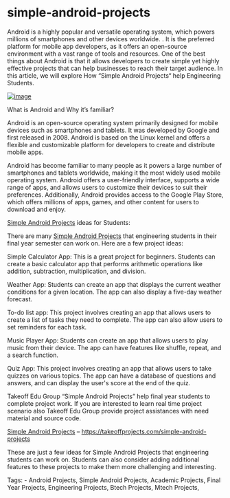 # simple-android-projects
Android is a highly popular and versatile operating system, which powers millions of smartphones and other devices worldwide. . It is the preferred platform for mobile app developers, as it offers an open-source environment with a vast range of tools and resources. One of the best things about Android is that it allows developers to create simple yet highly effective projects that can help businesses to reach their target audience. In this article, we will explore How “Simple Android Projects“ help Engineering Students.

[![image](https://user-images.githubusercontent.com/122364815/229127677-c07523ff-9278-421b-905d-36f4b5efa5b1.png)](https://takeoffprojects.com/simple-android-projects)

What is Android and Why it’s familiar?

Android is an open-source operating system primarily designed for mobile devices such as smartphones and tablets. It was developed by Google and first released in 2008. Android is based on the Linux kernel and offers a flexible and customizable platform for developers to create and distribute mobile apps.

Android has become familiar to many people as it powers a large number of smartphones and tablets worldwide, making it the most widely used mobile operating system. Android offers a user-friendly interface, supports a wide range of apps, and allows users to customize their devices to suit their preferences. Additionally, Android provides access to the Google Play Store, which offers millions of apps, games, and other content for users to download and enjoy.

[Simple Android Projects](https://takeoffprojects.com/simple-android-projects) ideas for Students:

There are many [Simple Android Projects](https://takeoffprojects.com/simple-android-projects) that engineering students in their final year semester can work on. Here are a few project ideas:

Simple Calculator App: This is a great project for beginners. Students can create a basic calculator app that performs arithmetic operations like addition, subtraction, multiplication, and division.

Weather App: Students can create an app that displays the current weather conditions for a given location. The app can also display a five-day weather forecast.

To-do list app: This project involves creating an app that allows users to create a list of tasks they need to complete. The app can also allow users to set reminders for each task.

Music Player App: Students can create an app that allows users to play music from their device. The app can have features like shuffle, repeat, and a search function.

Quiz App: This project involves creating an app that allows users to take quizzes on various topics. The app can have a database of questions and answers, and can display the user's score at the end of the quiz.

Takeoff Edu Group “Simple Android Projects” help final year students to complete project work. If you are interested to learn real time project scenario also Takeoff Edu Group provide project assistances with need material and source code.

[Simple Android Projects](https://takeoffprojects.com/simple-android-projects) – https://takeoffprojects.com/simple-android-projects

These are just a few ideas for Simple Android Projects that engineering students can work on. Students can also consider adding additional features to these projects to make them more challenging and interesting.

Tags: - Android Projects, Simple Android Projects, Academic Projects, Final Year Projects, Engineering Projects, Btech Projects, Mtech Projects,

